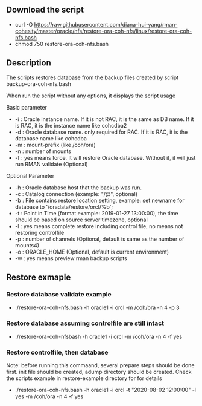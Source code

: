 ## Download the script
- curl -O https://raw.githubusercontent.com/diana-hui-yang/rman-cohesity/master/oracle/nfs/restore-ora-coh-nfs/linux/restore-ora-coh-nfs.bash
- chmod 750 restore-ora-coh-nfs.bash

## Description
The scripts restores database from the backup files created by script backup-ora-coh-nfs.bash

When run the script without any options, it displays the script usage

Basic parameter

- -i : Oracle instance name. If it is not RAC, it is the same as DB name. If it is RAC, it is the instance name like cohcdba2
- -d : Oracle database name. only required for RAC. If it is RAC, it is the database name like cohcdba
- -m : mount-prefix (like /coh/ora)
- -n : number of mounts
- -f : yes means force. It will restore Oracle database. Without it, it will just run RMAN validate (Optional)


Optional Parameter

- -h : Oracle database host that the backup was run.
- -c : Catalog connection (example: "<dbuser>/<dbpass>@<catalog connection string>", optional)
- -b : File contains restore location setting, example: set newname for database to '/oradata/restore/orcl/%b';
- -t : Point in Time (format example: 2019-01-27 13:00:00), the time should be based on source server timezone, optional
- -l : yes means complete restore including control file, no means not restoring controlfile
- -p : number of channels (Optional, default is same as the number of mounts4)
- -o : ORACLE_HOME (Optional, default is current environment)
- -w : yes means preview rman backup scripts

## Restore exmaple

### Restore database validate example
- ./restore-ora-coh-nfs.bash -h oracle1 -i orcl -m /coh/ora -n 4 -p 3
### Restore database assuming controlfile are still intact
- ./restore-ora-coh-nfsbash -h oracle1 -i orcl -m /coh/ora -n 4 -f yes
### Restore controlfile, then database
Note: before running this commaand, several prepare steps should be done first. init file should be created, adump directory should be created. Check the scripts example in restore-example directory for for details
- ./restore-ora-coh-nfs.bash -h oracle1 -i orcl -t "2020-08-02 12:00:00" -l yes -m /coh/ora -n 4 -f yes
